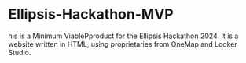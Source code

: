 # Ellipsis-Hackathon-MVP

his is a Minimum ViablePproduct for the Ellipsis Hackathon 2024. It is a website written in HTML, using proprietaries from OneMap and Looker Studio.